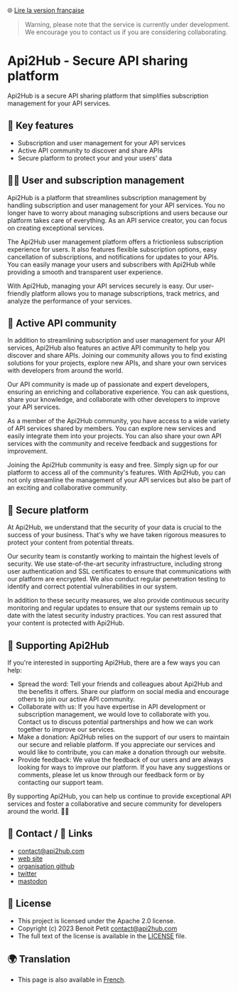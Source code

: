 🌐 [Lire la version française](https://github.com/api2hub/api2hub/blob/main/README.md)

> Warning, please note that the service is currently under development. We encourage you to contact us if you are considering collaborating.

# Api2Hub - Secure API sharing platform
Api2Hub is a secure API sharing platform that simplifies subscription management for your API services.

## **👀 Key features**
- Subscription and user management for your API services
- Active API community to discover and share APIs
- Secure platform to protect your and your users' data
## **💁‍♂️ User and subscription management**
Api2Hub is a platform that streamlines subscription management by handling subscription and user management for your API services. You no longer have to worry about managing subscriptions and users because our platform takes care of everything. As an API service creator, you can focus on creating exceptional services.

The Api2Hub user management platform offers a frictionless subscription experience for users. It also features flexible subscription options, easy cancellation of subscriptions, and notifications for updates to your APIs. You can easily manage your users and subscribers with Api2Hub while providing a smooth and transparent user experience.

With Api2Hub, managing your API services securely is easy. Our user-friendly platform allows you to manage subscriptions, track metrics, and analyze the performance of your services.

## **👥 Active API community**
In addition to streamlining subscription and user management for your API services, Api2Hub also features an active API community to help you discover and share APIs. Joining our community allows you to find existing solutions for your projects, explore new APIs, and share your own services with developers from around the world.

Our API community is made up of passionate and expert developers, ensuring an enriching and collaborative experience. You can ask questions, share your knowledge, and collaborate with other developers to improve your API services.

As a member of the Api2Hub community, you have access to a wide variety of API services shared by members. You can explore new services and easily integrate them into your projects. You can also share your own API services with the community and receive feedback and suggestions for improvement.

Joining the Api2Hub community is easy and free. Simply sign up for our platform to access all of the community's features. With Api2Hub, you can not only streamline the management of your API services but also be part of an exciting and collaborative community.

## **🔐 Secure platform**
At Api2Hub, we understand that the security of your data is crucial to the success of your business. That's why we have taken rigorous measures to protect your content from potential threats.

Our security team is constantly working to maintain the highest levels of security. We use state-of-the-art security infrastructure, including strong user authentication and SSL certificates to ensure that communications with our platform are encrypted. We also conduct regular penetration testing to identify and correct potential vulnerabilities in our system.

In addition to these security measures, we also provide continuous security monitoring and regular updates to ensure that our systems remain up to date with the latest security industry practices. You can rest assured that your content is protected with Api2Hub.

## **💚 Supporting Api2Hub**

If you're interested in supporting Api2Hub, there are a few ways you can help:

- Spread the word: Tell your friends and colleagues about Api2Hub and the benefits it offers. Share our platform on social media and encourage others to join our active API community.
- Collaborate with us: If you have expertise in API development or subscription management, we would love to collaborate with you. Contact us to discuss potential partnerships and how we can work together to improve our services.
- Make a donation: Api2Hub relies on the support of our users to maintain our secure and reliable platform. If you appreciate our services and would like to contribute, you can make a donation through our website.
- Provide feedback: We value the feedback of our users and are always looking for ways to improve our platform. If you have any suggestions or comments, please let us know through our feedback form or by contacting our support team.

By supporting Api2Hub, you can help us continue to provide exceptional API services and foster a collaborative and secure community for developers around the world. 💚💚

## **📩 Contact / 📎 Links**
- [contact@api2hub.com](mailto:contact@api2hub.com)
- [web site](https://api2hub.com/)
- [organisation github](https://github.com/api2hub)
- [twitter](https://twitter.com/api2hub)
- <a rel="me" href="https://mastodon.social/@api2hub">mastodon</a>

## **📃 License**
- This project is licensed under the Apache 2.0 license.
- Copyright (c) 2023 Benoit Petit contact@api2hub.com
- The full text of the license is available in the [LICENSE](https://github.com/api2hub/api2hub/blob/main/LICENSE) file.


## **🌍 Translation**
- This page is also available in [French](https://github.com/api2hub/api2hub/blob/main/README.md).
